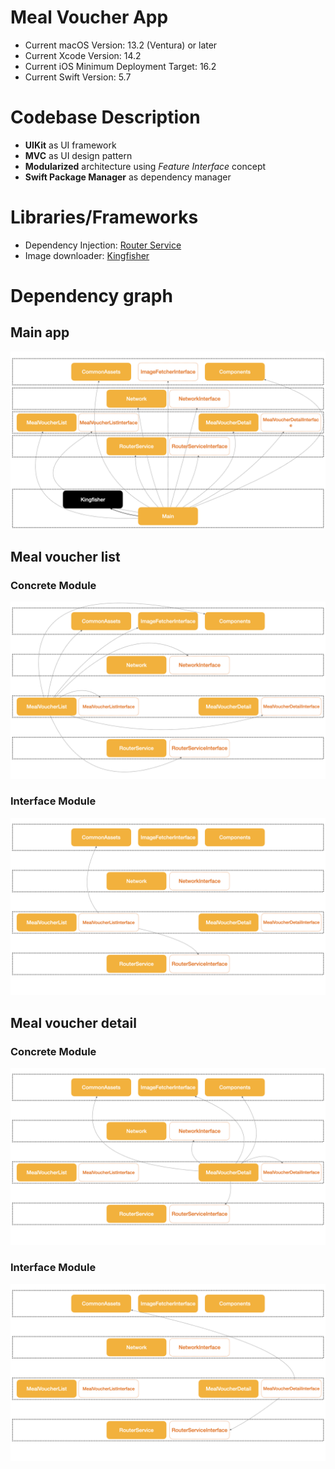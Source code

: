 # Meal Voucher App
 - Current macOS Version: 13.2 (Ventura) or later
 - Current Xcode Version: 14.2
 - Current iOS Minimum Deployment Target: 16.2
 - Current Swift Version: 5.7

 # Codebase Description
 - **UIKit** as UI framework
 - **MVC** as UI design pattern
 - **Modularized** architecture using _Feature Interface_ concept
 - **Swift Package Manager** as dependency manager

 # Libraries/Frameworks
 - Dependency Injection: [Router Service](https://github.com/rockbruno/RouterService)
 - Image downloader: [Kingfisher](https://github.com/onevcat/Kingfisher)

 # Dependency graph
 ## Main app
 ![Main app](images/Main.jpeg)

 ## Meal voucher list 
 ### Concrete Module
 ![Meal Voucher List](images/MealVoucherList.jpeg)

 ### Interface Module
 ![Meal Voucher List Interface](images/MealVoucherListInterface.jpeg)

 ## Meal voucher detail 
 ### Concrete Module
 ![Meal Voucher Detail](images/MealVoucherDetail.jpeg)

 ### Interface Module
 ![Meal Voucher Detail Interface](images/MealVoucherDetailInterface.jpeg)